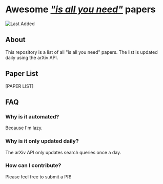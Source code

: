 # Awesome <u><strong><i>"is all you need"</i></strong></u> papers

![Last Added](https://img.shields.io/badge/Last%20Added-DATEHERE-informational)
## About

This repository is a list of all "is all you need" papers. The list is updated daily using the arXiv API.

## Paper List

[PAPER LIST]

## FAQ

### Why is it automated?
Because I'm lazy.

### Why is it only updated daily?
The arXiv API only updates search queries once a day.

### How can I contribute?
Please feel free to submit a PR!

